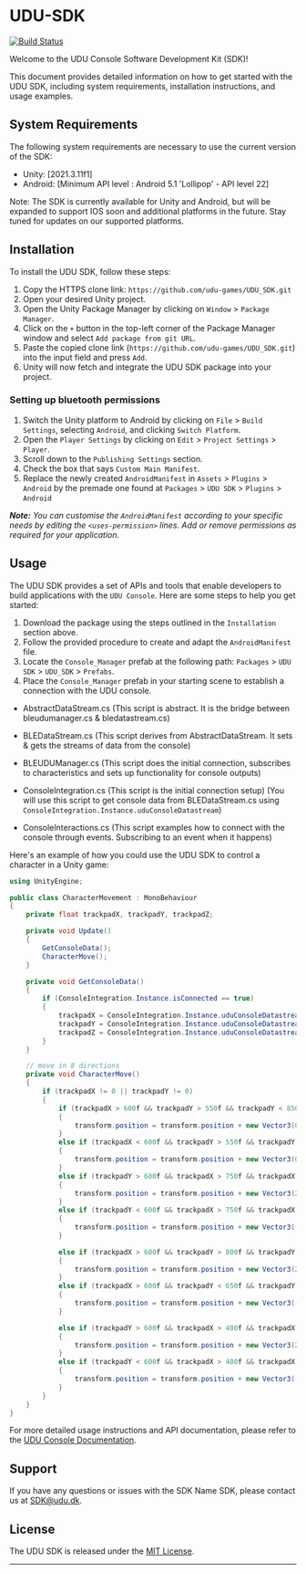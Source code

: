 # UDU-SDK

[![Build Status](https://travis-ci.com/example/example-sdk.svg?branch=main)](https://travis-ci.com/example/example-sdk)

Welcome to the UDU Console Software Development Kit (SDK)!

This document provides detailed information on how to get started with the UDU SDK, including system requirements, installation instructions, and usage examples.

## System Requirements

The following system requirements are necessary to use the current version of the SDK:

* Unity: [2021.3.11f1]
* Android: [Minimum API level : Android 5.1 'Lollipop' - API level 22]

Note: The SDK is currently available for Unity and Android, but will be expanded to support IOS soon and additional platforms in the future. Stay tuned for updates on our supported platforms.


## Installation

To install the UDU SDK, follow these steps:

1. Copy the HTTPS clone link: `https://github.com/udu-games/UDU_SDK.git`
2. Open your desired Unity project.
3. Open the Unity Package Manager by clicking on `Window` > `Package Manager`.
4. Click on the `+` button in the top-left corner of the Package Manager window and select `Add package from git URL`.
5. Paste the copied clone link (`https://github.com/udu-games/UDU_SDK.git`) into the input field and press `Add`.
6. Unity will now fetch and integrate the UDU SDK package into your project.

### Setting up bluetooth permissions

1. Switch the Unity platform to Android by clicking on `File` > `Build Settings`, selecting `Android`, and clicking `Switch Platform`.
2. Open the `Player Settings` by clicking on `Edit` > `Project Settings` > `Player`.
3. Scroll down to the `Publishing Settings` section.
4. Check the box that says `Custom Main Manifest`.
5. Replace the newly created `AndroidManifest` in `Assets` > `Plugins` > `Android` by the premade one found at `Packages` > `UDU SDK` > `Plugins` > `Android`

***Note:*** *You can customise the `AndroidManifest` according to your specific needs by editing the `<uses-permission>` lines. Add or remove permissions as required for your application.*

## Usage

The UDU SDK provides a set of APIs and tools that enable developers to build applications with the `UDU Console`. Here are some steps to help you get started:

1. Download the package using the steps outlined in the `Installation` section above.
2. Follow the provided procedure to create and adapt the `AndroidManifest` file.
3. Locate the `Console_Manager` prefab at the following path: `Packages` > `UDU SDK` > `UDU_SDK` > `Prefabs`.
4. Place the `Console_Manager` prefab in your starting scene to establish a connection with the UDU console.

* AbstractDataStream.cs (This script is abstract. It is the bridge between bleudumanager.cs & bledatastream.cs)

* BLEDataStream.cs (This script derives from AbstractDataStream. It sets & gets the streams of data from the console)

* BLEUDUManager.cs (This script does the initial connection, subscribes to characteristics and sets up functionality for console outputs)

* ConsoleIntegration.cs (This script is the initial connection setup)
    (You will use this script to get console data from BLEDataStream.cs using `ConsoleIntegration.Instance.uduConsoleDatastream`)

* ConsoleInteractions.cs (This script examples how to connect with the console through events. Subscribing to an event when it happens)

Here's an example of how you could use the UDU SDK to control a character in a Unity game:

```csharp
using UnityEngine;

public class CharacterMovement : MonoBehaviour
{
    private float trackpadX, trackpadY, trackpadZ;

    private void Update()
    {
        GetConsoleData();
        CharacterMove();
    }

    private void GetConsoleData()
    {
        if (ConsoleIntegration.Instance.isConnected == true)
        {
            trackpadX = ConsoleIntegration.Instance.uduConsoleDatastream.GetTrackpadCoordinates().x;
            trackpadY = ConsoleIntegration.Instance.uduConsoleDatastream.GetTrackpadCoordinates().y;
            trackpadZ = ConsoleIntegration.Instance.uduConsoleDatastream.GetTrackpadCoordinates().z;
        }
    }

    // move in 8 directions
    private void CharacterMove()
    {
        if (trackpadX != 0 || trackpadY != 0)
        {
            if (trackpadX > 600f && trackpadY > 550f && trackpadY < 850f) // up
            {
                transform.position = transform.position + new Vector3(0f, 2f * Time.deltaTime, 0f);
            }
            else if (trackpadX < 600f && trackpadY > 550f && trackpadY < 850f) // down
            {
                transform.position = transform.position + new Vector3(0f, -2f * Time.deltaTime, 0f);
            }
            else if (trackpadY > 600f && trackpadX > 750f && trackpadX < 1300f) // right
            {
                transform.position = transform.position + new Vector3(2f * Time.deltaTime, 0f, 0f);
            }
            else if (trackpadY < 600f && trackpadX > 750f && trackpadX < 1300f) // left
            {
                transform.position = transform.position + new Vector3(-2f * Time.deltaTime, 0f, 0f);
            }

            else if (trackpadX > 600f && trackpadY > 800f && trackpadY < 1150f) // up right
            {
                transform.position = transform.position + new Vector3(2f * Time.deltaTime, 2f * Time.deltaTime, 0f);
            }
            else if (trackpadX > 600f && trackpadY < 650f && trackpadY > 300f) // up lefts
            {
                transform.position = transform.position + new Vector3(-2f * Time.deltaTime, 2f * Time.deltaTime, 0f);
            }

            else if (trackpadY > 600f && trackpadX > 400f && trackpadX < 750f) // down right
            {
                transform.position = transform.position + new Vector3(2f * Time.deltaTime, -2f * Time.deltaTime, 0f);
            }
            else if (trackpadY < 600f && trackpadX > 400f && trackpadX < 750f) // down left
            {
                transform.position = transform.position + new Vector3(-2f * Time.deltaTime, -2f * Time.deltaTime, 0f);
            }
        }
    }
}
```

For more detailed usage instructions and API documentation, please refer to the [UDU Console Documentation](https://docs.google.com/document/d/1MhnQzvsfIXCH4WiEq1HZxx_gDPYDKf9k29LIC1J3ItQ/edit?usp=sharing).

## Support

If you have any questions or issues with the SDK Name SDK, please contact us at [SDK@udu.dk](mailto:SDK@udu.dk).

## License

The UDU SDK is released under the [MIT License](https://github.com/udu-games/UDU_SDK/blob/development/LICENSE.md).

---
